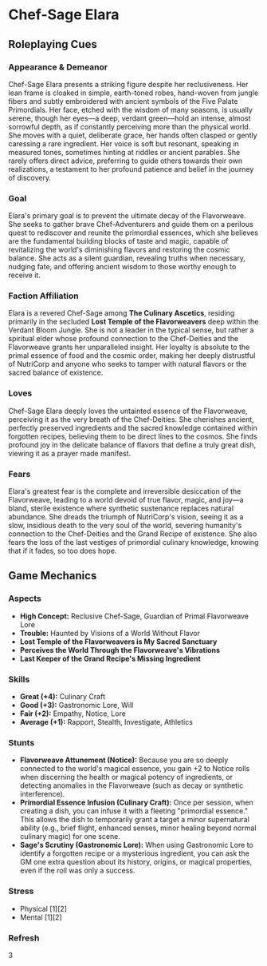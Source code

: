 # Chef-Sage Elara

## Roleplaying Cues

### Appearance & Demeanor
Chef-Sage Elara presents a striking figure despite her reclusiveness. Her lean frame is cloaked in simple, earth-toned robes, hand-woven from jungle fibers and subtly embroidered with ancient symbols of the Five Palate Primordials. Her face, etched with the wisdom of many seasons, is usually serene, though her eyes—a deep, verdant green—hold an intense, almost sorrowful depth, as if constantly perceiving more than the physical world. She moves with a quiet, deliberate grace, her hands often clasped or gently caressing a rare ingredient. Her voice is soft but resonant, speaking in measured tones, sometimes hinting at riddles or ancient parables. She rarely offers direct advice, preferring to guide others towards their own realizations, a testament to her profound patience and belief in the journey of discovery.

### Goal
Elara's primary goal is to prevent the ultimate decay of the Flavorweave. She seeks to gather brave Chef-Adventurers and guide them on a perilous quest to rediscover and reunite the primordial essences, which she believes are the fundamental building blocks of taste and magic, capable of revitalizing the world's diminishing flavors and restoring the cosmic balance. She acts as a silent guardian, revealing truths when necessary, nudging fate, and offering ancient wisdom to those worthy enough to receive it.

### Faction Affiliation
Elara is a revered Chef-Sage among **The Culinary Ascetics**, residing primarily in the secluded **Lost Temple of the Flavorweavers** deep within the Verdant Bloom Jungle. She is not a leader in the typical sense, but rather a spiritual elder whose profound connection to the Chef-Deities and the Flavorweave grants her unparalleled insight. Her loyalty is absolute to the primal essence of food and the cosmic order, making her deeply distrustful of NutriCorp and anyone who seeks to tamper with natural flavors or the sacred balance of existence.

### Loves
Chef-Sage Elara deeply loves the untainted essence of the Flavorweave, perceiving it as the very breath of the Chef-Deities. She cherishes ancient, perfectly preserved ingredients and the sacred knowledge contained within forgotten recipes, believing them to be direct lines to the cosmos. She finds profound joy in the delicate balance of flavors that define a truly great dish, viewing it as a prayer made manifest.

### Fears
Elara's greatest fear is the complete and irreversible desiccation of the Flavorweave, leading to a world devoid of true flavor, magic, and joy—a bland, sterile existence where synthetic sustenance replaces natural abundance. She dreads the triumph of NutriCorp's vision, seeing it as a slow, insidious death to the very soul of the world, severing humanity's connection to the Chef-Deities and the Grand Recipe of existence. She also fears the loss of the last vestiges of primordial culinary knowledge, knowing that if it fades, so too does hope.

## Game Mechanics

### Aspects

*   **High Concept:** Reclusive Chef-Sage, Guardian of Primal Flavorweave Lore
*   **Trouble:** Haunted by Visions of a World Without Flavor
*   **Lost Temple of the Flavorweavers is My Sacred Sanctuary**
*   **Perceives the World Through the Flavorweave's Vibrations**
*   **Last Keeper of the Grand Recipe's Missing Ingredient**

### Skills

*   **Great (+4):** Culinary Craft
*   **Good (+3):** Gastronomic Lore, Will
*   **Fair (+2):** Empathy, Notice, Lore
*   **Average (+1):** Rapport, Stealth, Investigate, Athletics

### Stunts

*   **Flavorweave Attunement (Notice):** Because you are so deeply connected to the world's magical essence, you gain +2 to Notice rolls when discerning the health or magical potency of ingredients, or detecting anomalies in the Flavorweave (such as decay or synthetic interference).
*   **Primordial Essence Infusion (Culinary Craft):** Once per session, when creating a dish, you can infuse it with a fleeting "primordial essence." This allows the dish to temporarily grant a target a minor supernatural ability (e.g., brief flight, enhanced senses, minor healing beyond normal culinary magic) for one scene.
*   **Sage's Scrutiny (Gastronomic Lore):** When using Gastronomic Lore to identify a forgotten recipe or a mysterious ingredient, you can ask the GM one extra question about its history, origins, or magical properties, even if the roll was only a success.

### Stress

*   Physical [1][2]
*   Mental [1][2]

### Refresh

3